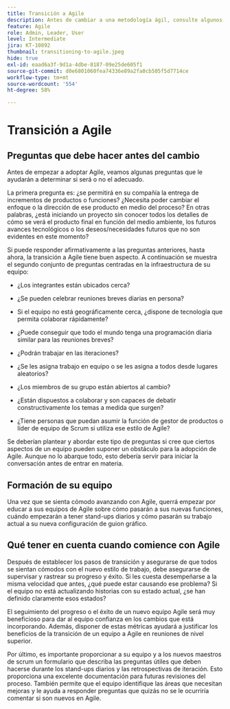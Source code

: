 ```yaml
---
title: Transición a Agile
description: Antes de cambiar a una metodología ágil, consulte algunos consejos y preguntas que debe hacer.
feature: Agile
role: Admin, Leader, User
level: Intermediate
jira: KT-10892
thumbnail: transitioning-to-agile.jpeg
hide: true
exl-id: eaad6a3f-9d1a-4dbe-8187-09e25de605f1
source-git-commit: d0e6801060fea74336e89a2fa0cb505f5d7714ce
workflow-type: tm+mt
source-wordcount: '554'
ht-degree: 58%

---
```


# Transición a Agile

## Preguntas que debe hacer antes del cambio

Antes de empezar a adoptar Agile, veamos algunas preguntas que le ayudarán a determinar si será o no el adecuado.

La primera pregunta es: ¿se permitirá en su compañía la entrega de incrementos de productos o funciones? ¿Necesita poder cambiar el enfoque o la dirección de ese producto en medio del proceso? En otras palabras, ¿está iniciando un proyecto sin conocer todos los detalles de cómo se verá el producto final en función del medio ambiente, los futuros avances tecnológicos o los deseos/necesidades futuros que no son evidentes en este momento?

Si puede responder afirmativamente a las preguntas anteriores, hasta ahora, la transición a Agile tiene buen aspecto. A continuación se muestra el segundo conjunto de preguntas centradas en la infraestructura de su equipo:

* ¿Los integrantes están ubicados cerca?

* ¿Se pueden celebrar reuniones breves diarias en persona?

* Si el equipo no está geográficamente cerca, ¿dispone de tecnología que permita colaborar rápidamente?

* ¿Puede conseguir que todo el mundo tenga una programación diaria similar para las reuniones breves?

* ¿Podrán trabajar en las iteraciones?

* ¿Se les asigna trabajo en equipo o se les asigna a todos desde lugares aleatorios?

* ¿Los miembros de su grupo están abiertos al cambio?

* ¿Están dispuestos a colaborar y son capaces de debatir constructivamente los temas a medida que surgen?

* ¿Tiene personas que puedan asumir la función de gestor de productos o líder de equipo de Scrum si utiliza ese estilo de Agile?


Se deberían plantear y abordar este tipo de preguntas si cree que ciertos aspectos de un equipo pueden suponer un obstáculo para la adopción de Agile. Aunque no lo abarque todo, esto debería servir para iniciar la conversación antes de entrar en materia.


## Formación de su equipo

Una vez que se sienta cómodo avanzando con Agile, querrá empezar por educar a sus equipos de Agile sobre cómo pasarán a sus nuevas funciones, cuándo empezarán a tener stand-ups diarios y cómo pasarán su trabajo actual a su nueva configuración de guion gráfico.


## Qué tener en cuenta cuando comience con Agile

Después de establecer los pasos de transición y asegurarse de que todos se sientan cómodos con el nuevo estilo de trabajo, debe asegurarse de supervisar y rastrear su progreso y éxito. Si les cuesta desempeñarse a la misma velocidad que antes, ¿qué puede estar causando ese problema? Si el equipo no está actualizando historias con su estado actual, ¿se han definido claramente esos estados?

El seguimiento del progreso o el éxito de un nuevo equipo Agile será muy beneficioso para dar al equipo confianza en los cambios que está incorporando. Además, disponer de estas métricas ayudará a justificar los beneficios de la transición de un equipo a Agile en reuniones de nivel superior. 

Por último, es importante proporcionar a su equipo y a los nuevos maestros de scrum un formulario que describa las preguntas útiles que deben hacerse durante los stand-ups diarios y las retrospectivas de iteración. Esto proporciona una excelente documentación para futuras revisiones del proceso. También permite que el equipo identifique las áreas que necesitan mejoras y le ayuda a responder preguntas que quizás no se le ocurriría comentar si son nuevos en Agile.

